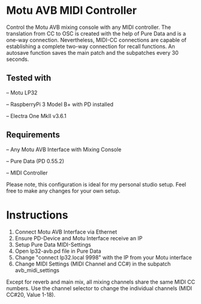 # Motu AVB MIDI Controller

Control the Motu AVB mixing console with any MIDI controller. The translation from CC to OSC is created with the help of Pure Data and is a one-way connection. Nevertheless, MIDI-CC connections are capable of establishing a complete two-way connection for recall functions. An autosave function saves the main patch and the subpatches every 30 seconds.

## Tested with
– Motu LP32

– RaspberryPi 3 Model B+ with PD installed

– Electra One MkII v3.6.1

## Requirements
– Any Motu AVB Interface with Mixing Console

– Pure Data (PD 0.55.2)

– MIDI Controller

Please note, this configuration is ideal for my personal studio setup. Feel free to make any changes for your own setup.


# Instructions
1. Connect Motu AVB Interface via Ethernet
2. Ensure PD-Device and Motu Interface receive an IP
3. Setup Pure Data MIDI-Settings
4. Open lp32-avb.pd file in Pure Data
5. Change "connect lp32.local 9998" with the IP from your Motu interface
6. Change MIDI Settings (MIDI Channel and CC#) in the subpatch avb_midi_settings

Except for reverb and main mix, all mixing channels share the same MIDI CC numbers. Use the channel selector to change the individual channels (MIDI CC#20, Value 1-18).
